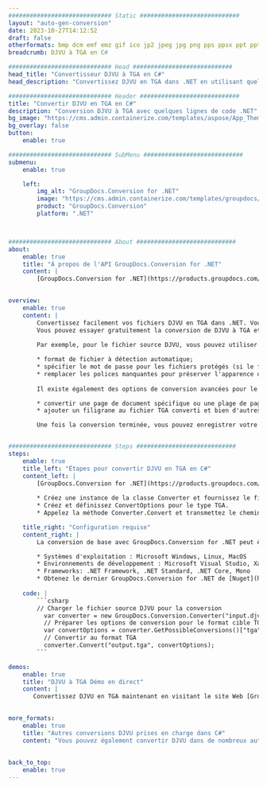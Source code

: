 ```yaml
---
############################# Static ############################
layout: "auto-gen-conversion"
date: 2023-10-27T14:12:52
draft: false
otherformats: bmp dcm emf emz gif ico jp2 jpeg jpg png pps ppsx ppt pptx psb psd svg svgz tga tif tiff webp wmf wmz
breadcrumb: DJVU à TGA en C#

############################# Head ############################
head_title: "Convertisseur DJVU à TGA en C#"
head_description: "Convertissez DJVU en TGA dans .NET en utilisant quelques lignes de code. Utilisez l'API de conversion de documents GroupDocs pour convertir plus de 160 formats de fichiers."

############################# Header ############################
title: "Convertir DJVU en TGA en C#"
description: "Conversion DJVU à TGA avec quelques lignes de code .NET"
bg_image: "https://cms.admin.containerize.com/templates/aspose/App_Themes/V3/images/bg/header1.png"
bg_overlay: false
button:
    enable: true

############################# SubMenu ############################
submenu:
    enable: true

    left:
        img_alt: "GroupDocs.Conversion for .NET"
        image: "https://cms.admin.containerize.com/templates/groupdocs/images/product-logos/90x90-noborder/groupdocs-conversion-net.png"
        product: "GroupDocs.Conversion"
        platform: ".NET"



############################# About ############################
about:
    enable: true
    title: "À propos de l'API GroupDocs.Conversion for .NET"
    content: |
        [GroupDocs.Conversion for .NET](https://products.groupdocs.com/conversion/net/) peut être utilisé pour convertir Microsoft Word, Excel, PowerPoint, PDF, Visio et d'autres formats. GroupDocs.Conversion est une API autonome adaptée aux systèmes back-end et internes nécessitant des performances élevées. Il ne dépend d'aucun logiciel tel que Microsoft ou Open Office.
    

overview:
    enable: true
    content: |
        Convertissez facilement vos fichiers DJVU en TGA dans .NET. Vous pouvez utiliser seulement quelques lignes de code C# dans n'importe quelle plate-forme de votre choix comme - Windows, Linux, macOS.
        Vous pouvez essayer gratuitement la conversion de DJVU à TGA et évaluer la qualité des résultats de conversion. En plus des scénarios de conversion de fichiers simples, vous pouvez essayer des options plus avancées pour charger le fichier source DJVU et pour enregistrer le résultat de sortie TGA. 
        
        Par exemple, pour le fichier source DJVU, vous pouvez utiliser les options de chargement suivantes :

        * format de fichier à détection automatique;
        * spécifier le mot de passe pour les fichiers protégés (si le format de fichier le prend en charge);
        * remplacer les polices manquantes pour préserver l'apparence du document.
        
        Il existe également des options de conversion avancées pour le fichier TGA :

        * convertir une page de document spécifique ou une plage de pages;
        * ajouter un filigrane au fichier TGA converti et bien d'autres.

        Une fois la conversion terminée, vous pouvez enregistrer votre fichier TGA dans le chemin du fichier local ou dans tout stockage tiers tel que FTP, Amazon S3, Google Drive, Dropbox, etc. Veuillez noter - pour convertir DJVU en TGA aucun logiciel supplémentaire n'est nécessaire - comme MS Office, Open Office, Adobe Acrobat Reader, etc.


############################# Steps ############################
steps:
    enable: true
    title_left: "Étapes pour convertir DJVU en TGA en C#"
    content_left: |
        [GroupDocs.Conversion for .NET](https://products.groupdocs.com/conversion/net/) permet aux développeurs de convertir facilement un fichier DJVU en TGA avec quelques lignes de code.
        
        * Créez une instance de la classe Converter et fournissez le fichier DJVU avec le chemin complet
        * Créez et définissez ConvertOptions pour le type TGA.
        * Appelez la méthode Converter.Convert et transmettez le chemin complet et le format (TGA) en tant que paramètre

    title_right: "Configuration requise"
    content_right: |
        La conversion de base avec GroupDocs.Conversion for .NET peut être effectuée en quelques étapes simples. Nos API sont prises en charge sur toutes les principales plates-formes et systèmes d'exploitation. Avant d'exécuter le code ci-dessous, assurez-vous que les prérequis suivants sont installés sur votre système.

        * Systèmes d'exploitation : Microsoft Windows, Linux, MacOS
        * Environnements de développement : Microsoft Visual Studio, Xamarin, MonoDevelop
        * Frameworks: .NET Framework, .NET Standard, .NET Core, Mono
        * Obtenez le dernier GroupDocs.Conversion for .NET de [Nuget](https://www.nuget.org/packages/groupdocs.conversion)
         
    code: |
        ```csharp    
        // Charger le fichier source DJVU pour la conversion
          var converter = new GroupDocs.Conversion.Converter("input.djvu");
          // Préparer les options de conversion pour le format cible TGA
          var convertOptions = converter.GetPossibleConversions()["tga"].ConvertOptions;
          // Convertir au format TGA
          converter.Convert("output.tga", convertOptions);
        ```

demos:
    enable: true
    title: "DJVU à TGA Démo en direct"
    content: |
       Convertissez DJVU en TGA maintenant en visitant le site Web [GroupDocs.Conversion App](https://products.groupdocs.app/conversion/family). La démo en ligne présente les avantages suivants
          

more_formats:
    enable: true
    title: "Autres conversions DJVU prises en charge dans C#"
    content: "Vous pouvez également convertir DJVU dans de nombreux autres formats de fichiers. Veuillez consulter la liste ci-dessous."
       
       
back_to_top:
    enable: true
---
```

